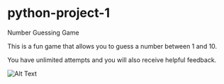 # python-project-1
Number Guessing Game

This is a fun game that allows you to guess a number between 1 and 10. 

You have unlimited attempts and you will also receive helpful feedback.

![Alt Text](http://g.recordit.co/AFTErHEKRI.gif)
